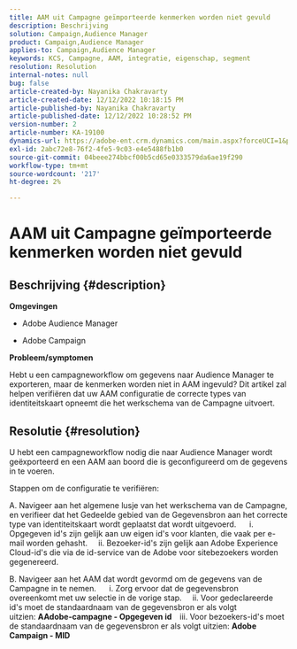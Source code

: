 ```yaml
---
title: AAM uit Campagne geïmporteerde kenmerken worden niet gevuld
description: Beschrijving
solution: Campaign,Audience Manager
product: Campaign,Audience Manager
applies-to: Campaign,Audience Manager
keywords: KCS, Campagne, AAM, integratie, eigenschap, segment
resolution: Resolution
internal-notes: null
bug: false
article-created-by: Nayanika Chakravarty
article-created-date: 12/12/2022 10:18:15 PM
article-published-by: Nayanika Chakravarty
article-published-date: 12/12/2022 10:28:52 PM
version-number: 2
article-number: KA-19100
dynamics-url: https://adobe-ent.crm.dynamics.com/main.aspx?forceUCI=1&pagetype=entityrecord&etn=knowledgearticle&id=c873c2d9-6a7a-ed11-81ac-6045bd006b25
exl-id: 2abc72e8-76f2-4fe5-9c03-e4e5488fb1b0
source-git-commit: 04beee274bbcf00b5cd65e0333579da6ae19f290
workflow-type: tm+mt
source-wordcount: '217'
ht-degree: 2%

---
```


# AAM uit Campagne geïmporteerde kenmerken worden niet gevuld

## Beschrijving {#description}


<b>Omgevingen</b>

- Adobe Audience Manager

- Adobe Campaign

<b>Probleem/symptomen</b>

Hebt u een campagneworkflow om gegevens naar Audience Manager te exporteren, maar de kenmerken worden niet in AAM ingevuld? Dit artikel zal helpen verifiëren dat uw AAM configuratie de correcte types van identiteitskaart opneemt die het werkschema van de Campagne uitvoert.


## Resolutie {#resolution}


U hebt een campagneworkflow nodig die naar Audience Manager wordt geëxporteerd en een AAM aan boord die is geconfigureerd om de gegevens in te voeren. 

Stappen om de configuratie te verifiëren:

A. Navigeer aan het algemene lusje van het werkschema van de Campagne, en verifieer dat het Gedeelde gebied van de Gegevensbron aan het correcte type van identiteitskaart wordt geplaatst dat wordt uitgevoerd.
     i. Opgegeven id&#39;s zijn gelijk aan uw eigen id&#39;s voor klanten, die vaak per e-mail worden gehasht.
    ii. Bezoeker-id&#39;s zijn gelijk aan Adobe Experience Cloud-id&#39;s die via de id-service van de Adobe voor sitebezoekers worden gegenereerd.

B. Navigeer aan het AAM dat wordt gevormd om de gegevens van de Campagne in te nemen.
     i. Zorg ervoor dat de gegevensbron overeenkomt met uw selectie in de vorige stap.
    ii. Voor gedeclareerde id&#39;s moet de standaardnaam van de gegevensbron er als volgt uitzien: <b>A</b><b>Adobe-campagne - Opgegeven id
 </b>  iii. Voor bezoekers-id&#39;s moet de standaardnaam van de gegevensbron er als volgt uitzien: <b>Adobe Campaign - MID</b>
